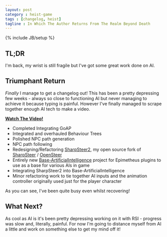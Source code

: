 ```yaml
---
layout: post
category : heist-game
tags : [changelog, heist]
tagline : In Which The Author Returns From The Realm Beyond Death
---
```

{% include JB/setup %}


## TL;DR

I'm back, my wrist is still fragile but I've got some great work done on AI.

## Triumphant Return

*Finally* I manage to get a changelog out! This has been a pretty depressing few weeks - always so close to functioning AI but never managing to achieve it because typing is painful. However I've finally managed to scrape together enough AI tech to make a video.

[**Watch The Video!**](https://www.youtube.com/watch?v=VojGdLELv7o)

- Completed Integrating GoAP
- Integrated and overhauled Behaviour Trees
- Polished NPC path generation
- NPC path following
- Redesigning/Refactoring [SharpSteer2](https://github.com/martindevans/SharpSteer2), my open source fork of [SharpSteer](https://sharpsteer.codeplex.com/) / [OpenSteer](http://opensteer.sourceforge.net/)
- Entirely new [Base-ArtificialIntelligence](https://bitbucket.org/martindevans/base-artificialintelligence) project for Epimetheus plugins to use as a base for various AIs in game
 - Integrating SharpSteer2 into Base-ArtificialIntelligence
- Minor refactoring work to tie together AI inputs and the animation controller originally used just for the player character

As you can see, I've been quite busy even whilst recovering!

## What Next?

As cool as AI is it's been pretty depressing working on it with RSI - progress was slow and, literally, painful. For now I'm going to distance myself from AI a little and work on something else to get my mind off it!